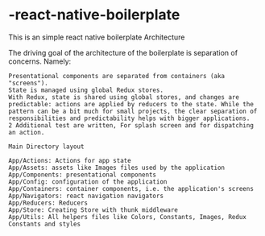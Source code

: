 # -react-native-boilerplate
This is an simple react native boilerplate
Architecture

The driving goal of the architecture of the boilerplate is separation of concerns. Namely:

    Presentational components are separated from containers (aka "screens"). 
    State is managed using global Redux stores. 
    With Redux, state is shared using global stores, and changes are predictable: actions are applied by reducers to the state. While the pattern can be a bit much for small projects, the clear separation of responsibilities and predictability helps with bigger applications.
    2 Additional test are written, For splash screen and for dispatching an action.
    
    Main Directory layout

    App/Actions: Actions for app state
    App/Assets: assets like Images files used by the application
    App/Components: presentational components
    App/Config: configuration of the application
    App/Containers: container components, i.e. the application's screens
    App/Navigators: react navigation navigators
    App/Reducers: Reducers 
    App/Store: Creating Store with thunk middleware
    App/Utils: All helpers files like Colors, Constants, Images, Redux Constants and styles
